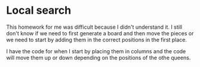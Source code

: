 # Local search

This homework for me was difficult because I didn't understand it. I still don't know if we need to first generate a board and then move the pieces or we need to start by adding them in the correct positions in the first place.

I have the code for when I start by placing them in columns and the code will move them up or down depending on the positions of the othe queens.